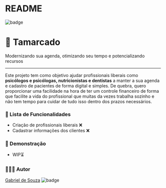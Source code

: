 # README

![badge](https://img.shields.io/badge/license-MIT-green) 

# 📅 Tamarcado

Modernizando sua agenda, otimizando seu tempo e potencializando recursos

---

Este projeto tem como objetivo ajudar profissionais liberais como **psicólogos e psicólogas, nutricionistas e dentistas** a manter a sua agenda e cadastro de pacientes de forma digital e simples. De quebra, quero proporcionar uma facilidade na hora de ter um controle financeiro de forma que facilite a vida do profissional que muitas da vezes trabalha sozinho e não tem tempo para cuidar de tudo isso dentro dos prazos necessários.

### 📃 Lista de Funcionalidades

- Criação de profissionais liberais ❌
- Cadastrar informações dos clientes ❌

### 🎥 Demonstração

- WIP⏳

### 🧑🏻‍💻 Autor

[Gabriel de Souza](https://desouzadev.vercel.app/) ![badge](https://img.shields.io/twitter/url?url=https%3A%2F%2Ftwitter.com%2Fdesogab)
